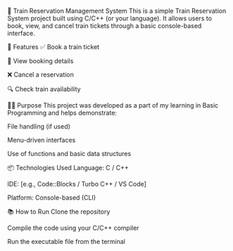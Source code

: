 🚆 Train Reservation Management System
This is a simple Train Reservation System project built using C/C++ (or your language). It allows users to book, view, and cancel train tickets through a basic console-based interface.

🔧 Features
✅ Book a train ticket

📄 View booking details

❌ Cancel a reservation

🔍 Check train availability

🧑‍💻 Purpose
This project was developed as a part of my learning in Basic Programming and helps demonstrate:

File handling (if used)

Menu-driven interfaces

Use of functions and basic data structures

📦 Technologies Used
Language: C / C++

IDE: [e.g., Code::Blocks / Turbo C++ / VS Code]

Platform: Console-based (CLI)

📚 How to Run
Clone the repository

Compile the code using your C/C++ compiler

Run the executable file from the terminal
